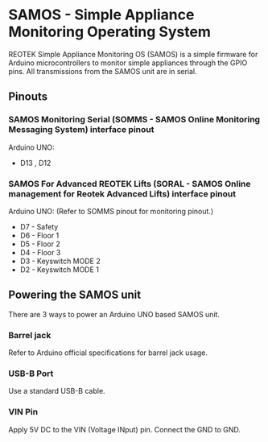 # SAMOS - Simple Appliance Monitoring Operating System
REOTEK Simple Appliance Monitoring OS (SAMOS) is a simple firmware for Arduino microcontrollers
to monitor simple appliances through the GPIO pins. All transmissions from the SAMOS unit are
in serial.

## Pinouts

### SAMOS Monitoring Serial (SOMMS - SAMOS Online Monitoring Messaging System) interface pinout
Arduino UNO:
- D13 , D12

### SAMOS For Advanced REOTEK Lifts (SORAL - SAMOS Online management for Reotek Advanced Lifts) interface pinout
Arduino UNO: (Refer to SOMMS pinout for monitoring pinout.)
- D7 - Safety
- D6 - Floor 1
- D5 - Floor 2
- D4 - Floor 3
- D3 - Keyswitch MODE 2
- D2 - Keyswitch MODE 1

## Powering the SAMOS unit
There are 3 ways to power an Arduino UNO based SAMOS unit.
### Barrel jack
Refer to Arduino official specifications for barrel jack usage.
### USB-B Port
Use a standard USB-B cable.
### VIN Pin
Apply 5V DC to the VIN (Voltage INput) pin. Connect the GND to GND.
